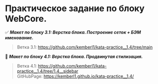 # Практическое задание по блоку WebCore.   

  
:white_check_mark: ***Макет по блоку 3.1: Верстка блока. Построение сеток + БЭМ именование.***  
> Ветка 3.1: https://github.com/kemberl1/kata-practice__1.4/tree/main


:black_square_button: ***Макет по блоку 4.1: Верстка блока. Продвинутая стилизация.***  
> Ветка 4.1: https://github.com/kemberl1/kata-practice__1.4/tree/1.4__sidebar  
> GitHubPage: https://kemberl1.github.io/kata-practice__1.4/

